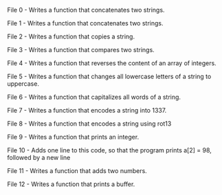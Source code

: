 File 0 - Writes a function that concatenates two strings.

File 1 - Writes a function that concatenates two strings.

File 2 - Writes a function that copies a string.

File 3 - Writes a function that compares two strings.

File 4 - Writes a function that reverses the content of an array of integers.

File 5 - Writes a function that changes all lowercase letters of a string to uppercase.

File 6 - Writes a function that capitalizes all words of a string.

File 7 - Writes a function that encodes a string into 1337.

File 8 - Writes a function that encodes a string using rot13

File 9 - Writes a function that prints an integer.

File 10 - Adds one line to this code, so that the program prints a[2] = 98, followed by a new line

File 11 - Writes a function that adds two numbers.

File 12 - Writes a function that prints a buffer.

